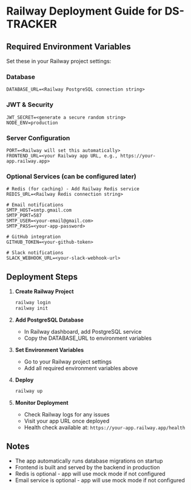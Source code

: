 # Railway Deployment Guide for DS-TRACKER

## Required Environment Variables

Set these in your Railway project settings:

### Database
```
DATABASE_URL=<Railway PostgreSQL connection string>
```

### JWT & Security
```
JWT_SECRET=<generate a secure random string>
NODE_ENV=production
```

### Server Configuration  
```
PORT=<Railway will set this automatically>
FRONTEND_URL=<your Railway app URL, e.g., https://your-app.railway.app>
```

### Optional Services (can be configured later)
```
# Redis (for caching) - Add Railway Redis service
REDIS_URL=<Railway Redis connection string>

# Email notifications
SMTP_HOST=smtp.gmail.com
SMTP_PORT=587
SMTP_USER=<your-email@gmail.com>
SMTP_PASS=<your-app-password>

# GitHub integration
GITHUB_TOKEN=<your-github-token>

# Slack notifications  
SLACK_WEBHOOK_URL=<your-slack-webhook-url>
```

## Deployment Steps

1. **Create Railway Project**
   ```bash
   railway login
   railway init
   ```

2. **Add PostgreSQL Database**
   - In Railway dashboard, add PostgreSQL service
   - Copy the DATABASE_URL to environment variables

3. **Set Environment Variables**
   - Go to your Railway project settings
   - Add all required environment variables above

4. **Deploy**
   ```bash
   railway up
   ```

5. **Monitor Deployment**
   - Check Railway logs for any issues
   - Visit your app URL once deployed
   - Health check available at: `https://your-app.railway.app/health`

## Notes

- The app automatically runs database migrations on startup
- Frontend is built and served by the backend in production
- Redis is optional - app will use mock mode if not configured
- Email service is optional - app will use mock mode if not configured
